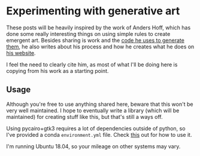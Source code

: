 # Experimenting with generative art

These posts will be heavily inspired by the work of Anders Hoff, which has done some really interesting things on using simple rules to create emergent art. Besides sharing is work and the [code he uses to generate them](https://github.com/inconvergent), he also writes about his process and how he creates what he does on [his website](https://inconvergent.net).

I feel the need to clearly cite him, as most of what I'll be doing here is copying from his work as a starting point.

## Usage

Although you're free to use anything shared here, beware that this won't be very well maintained. I hope to eventually write a library (which will be maintained) for creating stuff like this, but that's still a ways off.

Using pycairo+gtk3 requires a lot of dependencies outside of python, so I've provided a conda `environment.yml` file. Check [this](https://conda.io/docs/user-guide/tasks/manage-environments.html#sharing-an-environment) out for how to use it. 

I'm running Ubuntu 18.04, so your mileage on other systems may vary.
